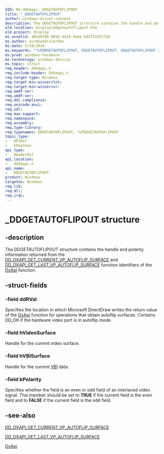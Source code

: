 ```yaml
---
UID: NS:ddkmapi._DDGETAUTOFLIPOUT
title: "_DDGETAUTOFLIPOUT"
author: windows-driver-content
description: The DDGETAUTOFLIPOUT structure contains the handle and polarity information returned from the DD_DXAPI_GET_CURRENT_VP_AUTOFLIP_SURFACE and DD_DXAPI_GET_LAST_VP_AUTOFLIP_SURFACE function identifiers of the DxApi function.
old-location: display\ddgetautoflipout.htm
old-project: display
ms.assetid: 48a64f86-9816-441d-9e4e-bd3f32d51728
ms.author: windowsdriverdev
ms.date: 5/10/2018
ms.keywords: "*LPDDGETAUTOFLIPOUT, DDGETAUTOFLIPOUT, DDGETAUTOFLIPOUT structure [Display Devices], LPDDGETAUTOFLIPOUT, LPDDGETAUTOFLIPOUT structure pointer [Display Devices], _DDGETAUTOFLIPOUT, ddkmapi/DDGETAUTOFLIPOUT, ddkmapi/LPDDGETAUTOFLIPOUT, ddstrcts_b11ef13a-2e8d-4676-b270-29b926abee91.xml, display.ddgetautoflipout"
ms.prod: windows-hardware
ms.technology: windows-devices
ms.topic: struct
req.header: ddkmapi.h
req.include-header: Ddkmapi.h
req.target-type: Windows
req.target-min-winverclnt: 
req.target-min-winversvr: 
req.kmdf-ver: 
req.umdf-ver: 
req.ddi-compliance: 
req.unicode-ansi: 
req.idl: 
req.max-support: 
req.namespace: 
req.assembly: 
req.type-library: 
req.typenames: DDGETAUTOFLIPOUT, *LPDDGETAUTOFLIPOUT
topic_type:
-	APIRef
-	kbSyntax
api_type:
-	HeaderDef
api_location:
-	ddkmapi.h
api_name:
-	DDGETAUTOFLIPOUT
product: Windows
targetos: Windows
req.lib: 
req.dll: 
req.irql: 
---
```


# _DDGETAUTOFLIPOUT structure


## -description


The DDGETAUTOFLIPOUT structure contains the handle and polarity information returned from the <a href="https://msdn.microsoft.com/library/windows/hardware/ff550642">DD_DXAPI_GET_CURRENT_VP_AUTOFLIP_SURFACE</a> and <a href="https://msdn.microsoft.com/library/windows/hardware/ff550650">DD_DXAPI_GET_LAST_VP_AUTOFLIP_SURFACE</a> function identifiers of the <a href="https://msdn.microsoft.com/library/windows/hardware/ff557364">DxApi</a> function. 


## -struct-fields




### -field ddRVal

Specifies the location in which Microsoft DirectDraw writes the return value of the <a href="https://msdn.microsoft.com/library/windows/hardware/ff557364">DxApi</a> function for operations that obtain autoflip surfaces. Contains DD_OK if the hardware video port is in autoflip mode.


### -field hVideoSurface

Handle for the current video surface.


### -field hVBISurface

Handle for the current <a href="https://msdn.microsoft.com/a1de1905-09f3-4689-ace9-06690a1f930a">VBI</a> data.


### -field bPolarity

Specifies whether the field is an even or odd field of an interlaced video signal. This member should be set to <b>TRUE</b> if the current field is the even field and to <b>FALSE</b> if the current field is the odd field.


## -see-also




<a href="https://msdn.microsoft.com/library/windows/hardware/ff550642">DD_DXAPI_GET_CURRENT_VP_AUTOFLIP_SURFACE</a>



<a href="https://msdn.microsoft.com/library/windows/hardware/ff550650">DD_DXAPI_GET_LAST_VP_AUTOFLIP_SURFACE</a>



<a href="https://msdn.microsoft.com/library/windows/hardware/ff557364">DxApi</a>
 

 

